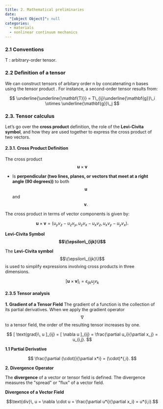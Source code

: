 ```yaml
---
title: 2. Mathematical preliminaries
date:
  "[object Object]": null
categories:
  - materials
  - nonlinear continuum mechanics
---
```


### 2.1 Conventions

T : arbitrary-order tensor.

### 2.2 Definition of a tensor

We can construct tensors of arbitary order n by concatenating n bases using the tensor product . For instance, a second-order tensor results from:

$$
\underline{\underline{\mathbf{T}}} = T\_{ij}\underline{\mathbf{g}}\_i \otimes \underline{\mathbf{g}}\_j
$$

### 2.3. Tensor calculus

Let’s go over the **cross product** definition, the role of the **Levi-Civita symbol**, and how they are used together to express the cross product of two vectors.

#### 2.3.1. **Cross Product Definition**

The cross product $$\mathbf{u} \times \mathbf{v}$$

- Is **perpendicular (two lines, planes, or vectors that meet at a right angle (90 degrees))** to both $$\mathbf{u}$$ and $$\mathbf{v}.$$

The cross product in terms of vector components is given by:

$$
\mathbf{u} \times \mathbf{v} = (u_y v_z - u_z v_y, \, u_z v_x - u_x v_z, \, u_x v_y - u_y v_x).
$$

**Levi-Civita Symbol $$\(\epsilon\_{ijk}\)$$**

The **Levi-Civita symbol** $$\(\epsilon\_{ijk}\)$$ is used to simplify expressions involving cross products in three dimensions.

$$[\mathbf{u} \times \mathbf{v}]_i = \epsilon_{ijk} u_j v_k$$

#### 2.3.5 Tensor analysis

**1. Gradient of a Tensor Field**
The gradient of a function is the collection of its partial derivatives. When we apply the gradient operator $$\nabla$$ to a tensor field, the order of the resulting tensor increases by one.

$$
   [ \text{grad}\, u ]_{ij} = [ \nabla u ]_{ij} = \frac{\partial u_i}{\partial x_j} = u_{i,j}.
$$

**1.1 Partial Derivative**

$$
\frac{\partial (\cdot)}{\partial x*i} = (\cdot)*{,i}.
$$

**2. Divergence Operator**

The **divergence** of a vector or tensor field is defined. The divergence measures the "spread" or "flux" of a vector field.

**Divergence of a Vector Field**

$$\text{div}\, u = \nabla \cdot u = \frac{\partial u*i}{\partial x_i} = u*{i,i}.$$
